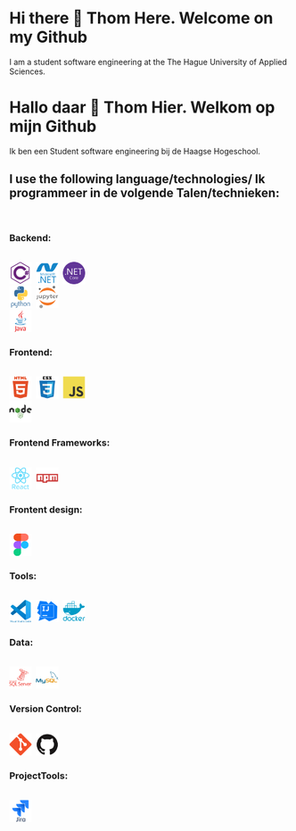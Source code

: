 ### <h1>Hi there 👋 Thom Here. Welcome on my Github</h1>

I am a student software engineering at the The Hague University of Applied Sciences.

### <h1>Hallo daar 👋 Thom Hier. Welkom op mijn Github</h1>

Ik ben een Student software engineering bij de Haagse Hogeschool.

<h2>I use the following language/technologies/ Ik programmeer in de volgende Talen/technieken:</h2><br>
<div>
  <h3>Backend:</h3> <br>
  <img src="https://github.com/devicons/devicon/blob/master/icons/csharp/csharp-line.svg" title="SF" alt="sf" width="40" height="40"/>&nbsp;
  <img src="https://github.com/devicons/devicon/blob/master/icons/dot-net/dot-net-plain-wordmark.svg" title="SF" alt="sf" width="40" height="40"/>&nbsp;
  <img src="https://github.com/devicons/devicon/blob/master/icons/dotnetcore/dotnetcore-original.svg" title="SF" alt="sf" width="40" height="40"/>&nbsp;
  <br>
  <img src="https://github.com/devicons/devicon/blob/master/icons/python/python-original-wordmark.svg" title="SF" alt="sf" width="40" height="40"/>&nbsp;
  <img src="https://github.com/devicons/devicon/blob/master/icons/jupyter/jupyter-original-wordmark.svg" title="SF" alt="sf" width="40" height="40"/>&nbsp;
  <br>
  <img src="https://github.com/devicons/devicon/blob/master/icons/java/java-original-wordmark.svg" title="SF" alt="sf" width="40" height="40"/>&nbsp;
  <br>
  <h3>Frontend:</h3><br>
  <img src="https://github.com/devicons/devicon/blob/master/icons/html5/html5-plain-wordmark.svg" title="SF" alt="sf" width="40" height="40"/>&nbsp;
  <img src="https://github.com/devicons/devicon/blob/master/icons/css3/css3-original-wordmark.svg" title="SF" alt="sf" width="40" height="40"/>&nbsp;
  <img src="https://github.com/devicons/devicon/blob/master/icons/javascript/javascript-original.svg" title="SF" alt="sf" width="40" height="40"/>&nbsp;
  <br>
  <img src="https://github.com/devicons/devicon/blob/master/icons/nodejs/nodejs-original-wordmark.svg" title="SF" alt="sf" width="40" height="40"/>&nbsp;
  <br>
  <h3>Frontend Frameworks:</h3><br>
  <img src="https://github.com/devicons/devicon/blob/master/icons/react/react-original-wordmark.svg" title="React" alt="React" width="40" height="40"/>&nbsp;
  <img src="https://github.com/devicons/devicon/blob/master/icons/npm/npm-original-wordmark.svg" title="SF" alt="sf" width="40" height="40"/>&nbsp;
  <br>
  <h3>Frontent design:</h3><br>
  <img src="https://github.com/devicons/devicon/blob/master/icons/figma/figma-original.svg" title="SF" alt="sf" width="40" height="40"/>&nbsp;  
  <br>
  <h3>Tools:</h3><br>
  <img src="https://github.com/devicons/devicon/blob/master/icons/vscode/vscode-original-wordmark.svg" title="SF" alt="sf" width="40" height="40"/>&nbsp;
  <img src="https://github.com/devicons/devicon/blob/master/icons/intellij/intellij-plain.svg" title="SF" alt="sf" width="40" height="40"/>&nbsp;
  <img src="https://github.com/devicons/devicon/blob/master/icons/docker/docker-plain-wordmark.svg" title="SF" alt="sf" width="40" height="40"/>&nbsp;
  <br>
  <h3>Data:</h3><br>
  <img src="https://github.com/devicons/devicon/blob/master/icons/microsoftsqlserver/microsoftsqlserver-plain-wordmark.svg" title="SF" alt="sf" width="40" height="40"/>&nbsp;
  <img src="https://github.com/devicons/devicon/blob/master/icons/mysql/mysql-original-wordmark.svg" title="SF" alt="sf" width="40" height="40"/>&nbsp;
  <br>
  <h3>Version Control:</h3><br>
  <img src="https://github.com/devicons/devicon/blob/master/icons/git/git-original.svg" title="SF" alt="sf" width="40" height="40"/>&nbsp;
  <img src="https://github.com/devicons/devicon/blob/master/icons/github/github-original.svg" title="SF" alt="sf" width="40" height="40"/>&nbsp;
  <br>
  <h3>ProjectTools:</h3><br>
  <img src="https://github.com/devicons/devicon/blob/master/icons/jira/jira-original-wordmark.svg" title="SF" alt="sf" width="40" height="40"/>&nbsp;
</div>
  
